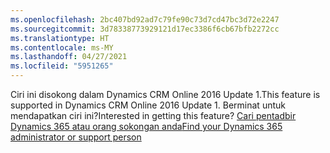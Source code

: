 ```yaml
---
ms.openlocfilehash: 2bc407bd92ad7c79fe90c73d7cd47bc3d72e2247
ms.sourcegitcommit: 3d78338773929121d17ec3386f6cb67bfb2272cc
ms.translationtype: HT
ms.contentlocale: ms-MY
ms.lasthandoff: 04/27/2021
ms.locfileid: "5951265"
---
```

<span data-ttu-id="ba1bb-101">Ciri ini disokong dalam Dynamics CRM Online 2016 Update 1.</span><span class="sxs-lookup"><span data-stu-id="ba1bb-101">This feature is supported in Dynamics CRM Online 2016 Update 1.</span></span> <span data-ttu-id="ba1bb-102">Berminat untuk mendapatkan ciri ini?</span><span class="sxs-lookup"><span data-stu-id="ba1bb-102">Interested in getting this feature?</span></span> [<span data-ttu-id="ba1bb-103">Cari pentadbir Dynamics 365 atau orang sokongan anda</span><span class="sxs-lookup"><span data-stu-id="ba1bb-103">Find your Dynamics 365 administrator or support person</span></span>](/dynamics365/customerengagement/on-premises/basics/find-administrator-support)